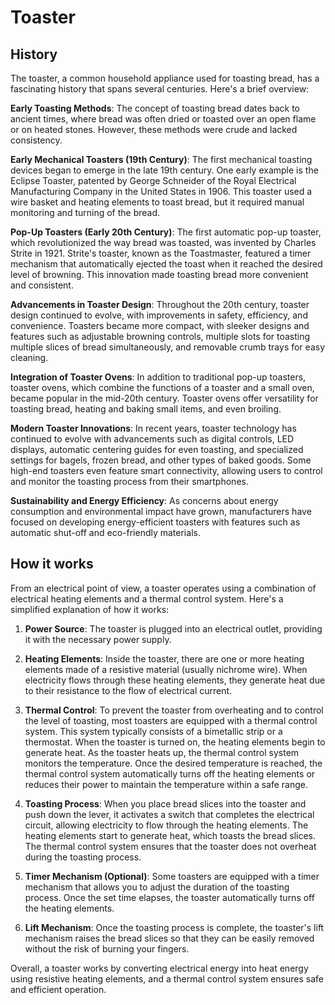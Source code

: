 

# Toaster

## History

The toaster, a common household appliance used for toasting bread, has a fascinating history that spans several centuries. Here's a brief overview:

**Early Toasting Methods**: The concept of toasting bread dates back to ancient times, where bread was often dried or toasted over an open flame or on heated stones. However, these methods were crude and lacked consistency.

**Early Mechanical Toasters (19th Century)**: The first mechanical toasting devices began to emerge in the late 19th century. One early example is the Eclipse Toaster, patented by George Schneider of the Royal Electrical Manufacturing Company in the United States in 1906. This toaster used a wire basket and heating elements to toast bread, but it required manual monitoring and turning of the bread.

**Pop-Up Toasters (Early 20th Century)**: The first automatic pop-up toaster, which revolutionized the way bread was toasted, was invented by Charles Strite in 1921. Strite's toaster, known as the Toastmaster, featured a timer mechanism that automatically ejected the toast when it reached the desired level of browning. This innovation made toasting bread more convenient and consistent.

**Advancements in Toaster Design**: Throughout the 20th century, toaster design continued to evolve, with improvements in safety, efficiency, and convenience. Toasters became more compact, with sleeker designs and features such as adjustable browning controls, multiple slots for toasting multiple slices of bread simultaneously, and removable crumb trays for easy cleaning.

**Integration of Toaster Ovens**: In addition to traditional pop-up toasters, toaster ovens, which combine the functions of a toaster and a small oven, became popular in the mid-20th century. Toaster ovens offer versatility for toasting bread, heating and baking small items, and even broiling.

**Modern Toaster Innovations**: In recent years, toaster technology has continued to evolve with advancements such as digital controls, LED displays, automatic centering guides for even toasting, and specialized settings for bagels, frozen bread, and other types of baked goods. Some high-end toasters even feature smart connectivity, allowing users to control and monitor the toasting process from their smartphones.

**Sustainability and Energy Efficiency**: As concerns about energy consumption and environmental impact have grown, manufacturers have focused on developing energy-efficient toasters with features such as automatic shut-off and eco-friendly materials.

## How it works

From an electrical point of view, a toaster operates using a combination of electrical heating elements and a thermal control system. Here's a simplified explanation of how it works:

1. **Power Source**: The toaster is plugged into an electrical outlet, providing it with the necessary power supply.

2. **Heating Elements**: Inside the toaster, there are one or more heating elements made of a resistive material (usually nichrome wire). When electricity flows through these heating elements, they generate heat due to their resistance to the flow of electrical current.

3. **Thermal Control**: To prevent the toaster from overheating and to control the level of toasting, most toasters are equipped with a thermal control system. This system typically consists of a bimetallic strip or a thermostat. When the toaster is turned on, the heating elements begin to generate heat. As the toaster heats up, the thermal control system monitors the temperature. Once the desired temperature is reached, the thermal control system automatically turns off the heating elements or reduces their power to maintain the temperature within a safe range.

4. **Toasting Process**: When you place bread slices into the toaster and push down the lever, it activates a switch that completes the electrical circuit, allowing electricity to flow through the heating elements. The heating elements start to generate heat, which toasts the bread slices. The thermal control system ensures that the toaster does not overheat during the toasting process.

5. **Timer Mechanism (Optional)**: Some toasters are equipped with a timer mechanism that allows you to adjust the duration of the toasting process. Once the set time elapses, the toaster automatically turns off the heating elements.

6. **Lift Mechanism**: Once the toasting process is complete, the toaster's lift mechanism raises the bread slices so that they can be easily removed without the risk of burning your fingers.

Overall, a toaster works by converting electrical energy into heat energy using resistive heating elements, and a thermal control system ensures safe and efficient operation.